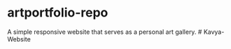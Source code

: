 # artportfolio-repo
 A simple responsive website that serves as a personal art gallery.
#   K a v y a - W e b s i t e  
 